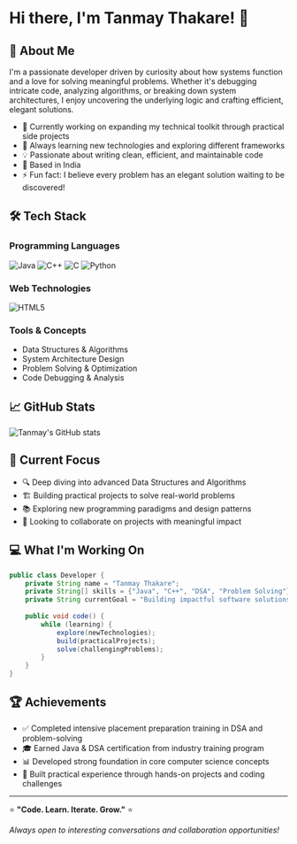 # Hi there, I'm Tanmay Thakare! 👋

## 🚀 About Me

I'm a passionate developer driven by curiosity about how systems function and a love for solving meaningful problems. Whether it's debugging intricate code, analyzing algorithms, or breaking down system architectures, I enjoy uncovering the underlying logic and crafting efficient, elegant solutions.

- 🔭 Currently working on expanding my technical toolkit through practical side projects
- 🌱 Always learning new technologies and exploring different frameworks
- 💡 Passionate about writing clean, efficient, and maintainable code
- 📍 Based in India
- ⚡ Fun fact: I believe every problem has an elegant solution waiting to be discovered!

## 🛠️ Tech Stack

### Programming Languages
![Java](https://img.shields.io/badge/Java-ED8B00?style=for-the-badge&logo=openjdk&logoColor=white)
![C++](https://img.shields.io/badge/C%2B%2B-00599C?style=for-the-badge&logo=c%2B%2B&logoColor=white)
![C](https://img.shields.io/badge/C-00599C?style=for-the-badge&logo=c&logoColor=white)
![Python](https://img.shields.io/badge/Python-3776AB?style=for-the-badge&logo=python&logoColor=white)

### Web Technologies
![HTML5](https://img.shields.io/badge/HTML5-E34F26?style=for-the-badge&logo=html5&logoColor=white)

### Tools & Concepts
- Data Structures & Algorithms
- System Architecture Design
- Problem Solving & Optimization
- Code Debugging & Analysis

## 📈 GitHub Stats

![Tanmay's GitHub stats](https://github-readme-stats.vercel.app/api?username=tanmaythakare&show_icons=true&theme=radical)

## 🎯 Current Focus

- 🔍 Deep diving into advanced Data Structures and Algorithms
- 🏗️ Building practical projects to solve real-world problems
- 📚 Exploring new programming paradigms and design patterns
- 🤝 Looking to collaborate on projects with meaningful impact

## 💻 What I'm Working On

```java
public class Developer {
    private String name = "Tanmay Thakare";
    private String[] skills = {"Java", "C++", "DSA", "Problem Solving"};
    private String currentGoal = "Building impactful software solutions";
    
    public void code() {
        while (learning) {
            explore(newTechnologies);
            build(practicalProjects);
            solve(challengingProblems);
        }
    }
}
```

## 🏆 Achievements

- ✅ Completed intensive placement preparation training in DSA and problem-solving
- 🎓 Earned Java & DSA certification from industry training program
- 📊 Developed strong foundation in core computer science concepts
- 🔧 Built practical experience through hands-on projects and coding challenges

---

⭐️ **"Code. Learn. Iterate. Grow."** ⭐️

*Always open to interesting conversations and collaboration opportunities!*
